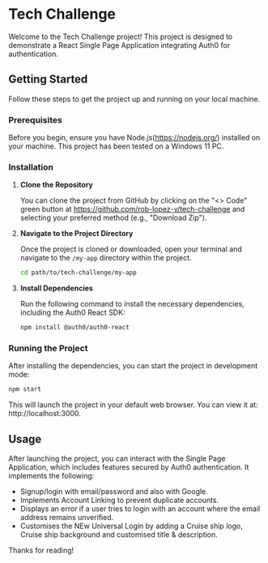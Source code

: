 # Tech Challenge

Welcome to the Tech Challenge project! This project is designed to demonstrate a React Single Page Application integrating Auth0 for authentication.

## Getting Started

Follow these steps to get the project up and running on your local machine.

### Prerequisites

Before you begin, ensure you have Node.js(https://nodejs.org/) installed on your machine. This project has been tested on a Windows 11 PC.

### Installation

1. **Clone the Repository**
   
   You can clone the project from GitHub by clicking on the "<> Code" green button at https://github.com/rob-lopez-v/tech-challenge and selecting your preferred method (e.g., "Download Zip").

2. **Navigate to the Project Directory**
   
   Once the project is cloned or downloaded, open your terminal and navigate to the `/my-app` directory within the project.

   ```bash
   cd path/to/tech-challenge/my-app
   ```

3. **Install Dependencies**
   
   Run the following command to install the necessary dependencies, including the Auth0 React SDK:

   ```bash
   npm install @auth0/auth0-react
   ```

### Running the Project

After installing the dependencies, you can start the project in development mode:

```bash
npm start
```

This will launch the project in your default web browser. You can view it at: http://localhost:3000.

## Usage

After launching the project, you can interact with the Single Page Application, which includes features secured by Auth0 authentication. It implements the following:

 - Signup/login with email/password and also with Google.
 - Implements Account Linking to prevent duplicate accounts.
 - Displays an error if a user tries to login with an account where the email address remains unverified.
 - Customises the NEw Universal Login by adding a Cruise ship logo, Cruise ship background and customised title & description.
 
Thanks for reading!
